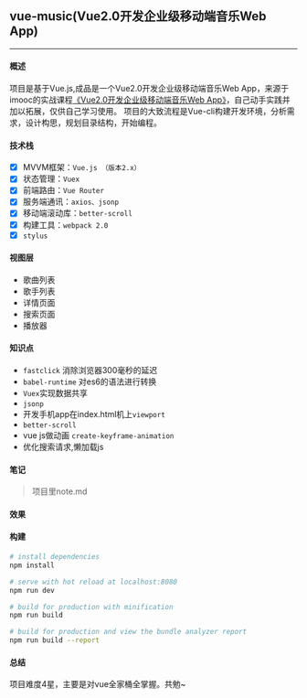 ## vue-music(Vue2.0开发企业级移动端音乐Web App)
------

#### 概述
  项目是基于Vue.js,成品是一个Vue2.0开发企业级移动端音乐Web App，来源于imooc的实战课程[《Vue2.0开发企业级移动端音乐Web App》](https://coding.imooc.com/class/107.html)，自己动手实践并加以拓展，仅供自己学习使用。
  项目的大致流程是Vue-cli构建开发环境，分析需求，设计构思，规划目录结构，开始编程。

#### 技术栈
  - [x] MVVM框架：`Vue.js （版本2.x）`
  - [x] 状态管理：`Vuex`
  - [x] 前端路由：`Vue Router`
  - [x] 服务端通讯：`axios、jsonp`
  - [x] 移动端滚动库：`better-scroll`
  - [x] 构建工具：`webpack 2.0`
  - [x] `stylus`

#### 视图层
  - 歌曲列表
  - 歌手列表
  - 详情页面
  - 搜索页面
  - 播放器

#### 知识点
  - `fastclick` 消除浏览器300毫秒的延迟
  - `babel-runtime` 对es6的语法进行转换
  - `Vuex`实现数据共享
  - `jsonp`
  - 开发手机app在index.html机上`viewport`
  - `better-scroll`
  - vue js做动画 `create-keyframe-animation`
  - 优化搜索请求,懒加载js

#### 笔记
  > 项目里note.md

#### 效果

#### 构建

``` bash
# install dependencies
npm install

# serve with hot reload at localhost:8080
npm run dev

# build for production with minification
npm run build

# build for production and view the bundle analyzer report
npm run build --report
```

#### 总结
  项目难度4星，主要是对vue全家桶全掌握。共勉~
  
